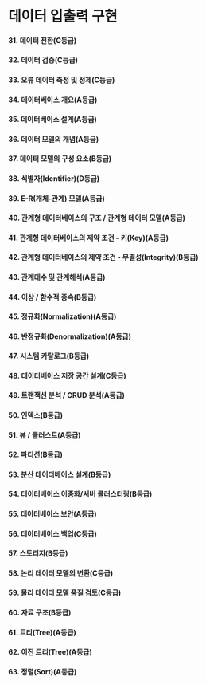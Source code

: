 # 데이터 입출력 구현

#### 31. 데이터 전환(C등급)

#### 32. 데이터 검증(C등급)

#### 33. 오류 데이터 측정 및 정제(C등급)

#### 34. 데이터베이스 개요(A등급)

#### 35. 데이터베이스 설계(A등급)

#### 36. 데이터 모델의 개념(A등급)

#### 37. 데이터 모델의 구성 요소(B등급)

#### 38. 식별자(Identifier)(D등급)

#### 39. E-R(개체-관계) 모델(A등급)

#### 40. 관계형 데이터베이스의 구조 / 관계형 데이터 모델(A등급)

#### 41. 관계형 데이터베이스의 제약 조건 - 키(Key)(A등급)

#### 42. 관계형 데이터베이스의 제약 조건 - 무결성(Integrity)(B등급)

#### 43. 관계대수 및 관계해석(A등급)

#### 44. 이상 / 함수적 종속(B등급)

#### 45. 정규화(Normalization)(A등급)

#### 46. 반정규화(Denormalization)(A등급)

#### 47. 시스템 카탈로그(B등급)

#### 48. 데이터베이스 저장 공간 설계(C등급)

#### 49. 트랜잭션 분석 / CRUD 분석(A등급)

#### 50. 인덱스(B등급)

#### 51. 뷰 / 클러스트(A등급)

#### 52. 파티션(B등급)

#### 53. 분산 데이터베이스 설계(B등급)

#### 54. 데이터베이스 이중화/서버 클러스터링(B등급)

#### 55. 데이터베이스 보안(A등급)

#### 56. 데이터베이스 백업(C등급)

#### 57. 스토리지(B등급)

#### 58. 논리 데이터 모델의 변환(C등급)

#### 59. 물리 데이터 모델 품질 검토(C등급)

#### 60. 자료 구조(B등급)

#### 61. 트리(Tree)(A등급)

#### 62. 이진 트리(Tree)(A등급)

#### 63. 정렬(Sort)(A등급)

